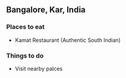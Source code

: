 ## Bangalore, Kar, India

### Places to eat

- Kamat Restaurant (Authentic South Indian)

### Things to do

- Visit nearby palces 
